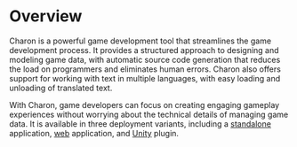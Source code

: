 Overview
==================
Charon is a powerful game development tool that streamlines the game development process. 
It provides a structured approach to designing and modeling game data, with automatic source code generation that reduces the load on programmers and eliminates human errors. 
Charon also offers support for working with text in multiple languages, with easy loading and unloading of translated text. 

With Charon, game developers can focus on creating engaging gameplay experiences without worrying about the technical details of managing game data. 
It is available in three deployment variants, including a [standalone](https://gamedevware.github.io/charon/standalone/overview.html) application, [web](https://gamedevware.github.io/charon/web/overview.html) application, and [Unity](https://gamedevware.github.io/charon/unity/overview.html) plugin.
